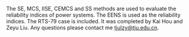 The SE, MCS, IISE, CEMCS and SS methods are used to evaluate the reliability indices of power systems. The EENS is used as the reliability indices. The RTS-79 case is included.
It was completed by Kai Hou and Zeyu Liu. Any questions please contact me tjulzy@tju.edu.cn.
